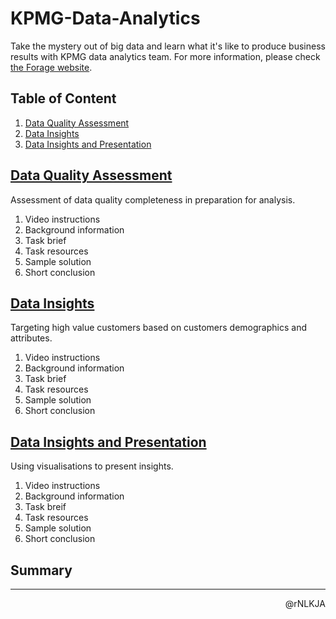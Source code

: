 # KPMG-Data-Analytics
Take the mystery out of big data and learn what it's like to produce business results with KPMG data analytics team. For more information, please check [the Forage website](https://www.theforage.com/virtual-internships/theme/m7W4GMqeT3bh9Nb2c/KPMG-Data-Analytics-Virtual-Internship?ref=SfSqDihCcvSen4csq).

## Table of Content
1. [Data Quality Assessment](#data-quality-assessment)
2. [Data Insights](#data-insights)
3. [Data Insights and Presentation](#data-insights-and-presentation)

## [Data Quality Assessment](https://www.theforage.com/modules/m7W4GMqeT3bh9Nb2c/S3uFvbDL49EA43ukg?ref=SfSqDihCcvSen4csq)
Assessment of data quality completeness in preparation for analysis.

1. Video instructions
2. Background information
3. Task brief
4. Task resources
5. Sample solution
6. Short conclusion

## [Data Insights](https://www.theforage.com/modules/m7W4GMqeT3bh9Nb2c/PH6AYWBqqJvSzDBbd?ref=SfSqDihCcvSen4csq)
Targeting high value customers based on customers demographics and attributes.

1. Video instructions
2. Background information
3. Task brief
4. Task resources
5. Sample solution
6. Short conclusion

## [Data Insights and Presentation](https://www.theforage.com/modules/m7W4GMqeT3bh9Nb2c/PH6AYWBqqJvSzDBbd?ref=SfSqDihCcvSen4csq)
Using visualisations to present insights.

1. Video instructions
2. Background information
3. Task breif
4. Task resources
5. Sample solution
6. Short conclusion

## Summary

---

<p align=right>@rNLKJA</p>
